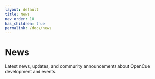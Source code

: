 ```yaml
---
layout: default
title: News
nav_order: 10
has_children: true
permalink: /docs/news
---
```


# News

Latest news, updates, and community announcements about OpenCue development and events.